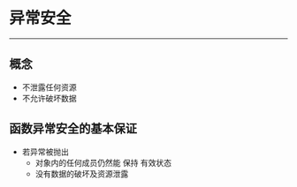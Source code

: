 # 异常安全
---
## 概念
* 不泄露任何资源
* 不允许破坏数据

## 函数异常安全的基本保证
* 若异常被抛出
  * 对象内的任何成员仍然能 保持 有效状态
  * 没有数据的破坏及资源泄露
